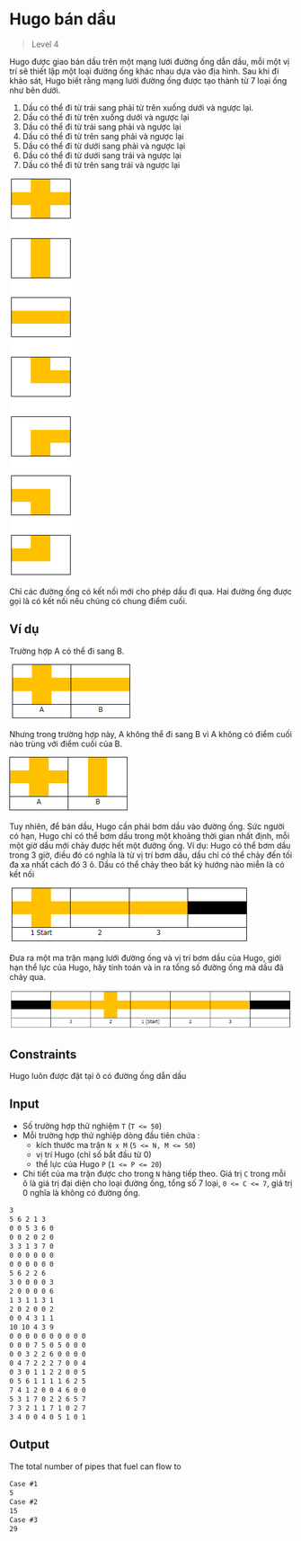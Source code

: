 # Hugo bán dầu
>
> Level 4

Hugo được giao bán dầu trên một mạng lưới đường ống dẫn dầu, mỗi một vị trí sẽ thiết lập một loại đường ống khác nhau dựa vào địa hình. Sau khi đi khảo sát, Hugo biết rằng mạng lưới đường ống được tạo thành từ 7 loại ống như bên dưới.

1. Dầu có thể đi từ trái sang phải từ trên xuống dưới và ngược lại.
2. Dầu có thể đi từ trên xuống dưới và ngược lại
3. Dầu có thể đi từ trái sang phải và ngược lại
4. Dầu có thể đi từ trên sang phải và ngược lại
5. Dầu có thể đi từ dưới sang phải và ngược lại
6. Dầu có thể đi từ dưới sang trái và ngược lại
7. Dầu có thể đi từ trên sang trái và ngược lại

![Fig1](./Figures/Fig1.png)

Chỉ các đường ống có kết nối mới cho phép dầu đi qua.
Hai đường ống được gọi là có kết nối nếu chúng có chung điểm cuối.

## Ví dụ

Trường hợp A có thể đi sang B.

![Fig2](./Figures/Fig2.png)

Nhưng trong trường hợp này, A không thể đi sang B vì A không có điểm cuối nào trùng với điểm cuối của B.

![Fig3](./Figures/Fig3.png)

Tuy nhiên, để bán dầu, Hugo cần phải bơm dầu vào đường ống.
Sức người có hạn, Hugo chỉ có thể bơm dầu trong một khoảng thời gian nhất định, mỗi một giờ dầu mới chảy được hết một đường ống.
Ví dụ: Hugo có thể bơm dầu trong 3 giờ, điều đó có nghĩa là từ vị trí bơm dầu, dầu chỉ có thể chảy đến tối đa xa nhất cách đó 3 ô.
Dầu có thể chảy theo bất kỳ hướng nào miễn là có kết nối

![Fig4](./Figures/Fig4.png)

Đưa ra một ma trận mạng lưới đường ống và vị trí bơm dầu của Hugo, giới hạn thể lực của Hugo, hãy tính toán và in ra tổng số đường ống mà dầu đã chảy qua.

![Fig5](./Figures/Fig5.png)

## Constraints

Hugo luôn được đặt tại ô có đường ống dẫn dầu

## Input

- Số trường hợp thử nghiệm `T` (`T <= 50`)
- Mỗi trường hợp thử nghiệp dòng đầu tiên chứa :
  - kích thước ma trận `N x M` (`5 <= N, M <= 50`)
  - vị trí Hugo (chỉ số bắt đầu từ 0)
  - thể lực của Hugo `P` (`1 <= P <= 20`)
- Chi tiết của ma trận được cho trong `N` hàng tiếp theo.
  Giá trị `C` trong mỗi ô là giá trị đại diện cho loại đường ống, tổng số 7 loại, `0 <= C <= 7`, giá trị 0 nghĩa là không có đường ống.

```
3
5 6 2 1 3
0 0 5 3 6 0
0 0 2 0 2 0
3 3 1 3 7 0
0 0 0 0 0 0
0 0 0 0 0 0
5 6 2 2 6
3 0 0 0 0 3
2 0 0 0 0 6
1 3 1 1 3 1
2 0 2 0 0 2
0 0 4 3 1 1
10 10 4 3 9
0 0 0 0 0 0 0 0 0 0
0 0 0 7 5 0 5 0 0 0
0 0 3 2 2 6 0 0 0 0
0 4 7 2 2 2 7 0 0 4
0 3 0 1 1 2 2 0 0 5
0 5 6 1 1 1 1 6 2 5
7 4 1 2 0 0 4 6 0 0
5 3 1 7 0 2 2 6 5 7
7 3 2 1 1 7 1 0 2 7
3 4 0 0 4 0 5 1 0 1
```

## Output

The total number of pipes that fuel can flow to

```
Case #1
5
Case #2
15
Case #3
29
```
